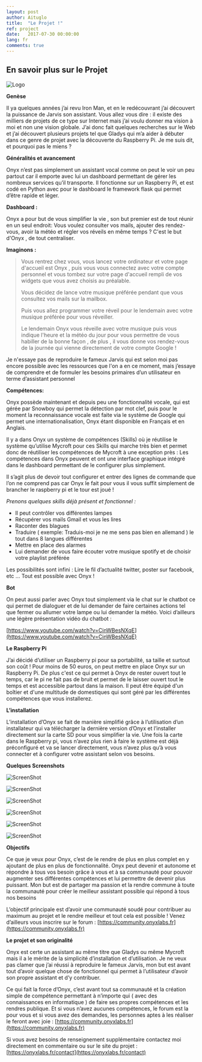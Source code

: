 ```yaml
---
layout: post
author: Aituglo
title:  "Le Projet !"
ref: project
date:   2017-07-30 00:00:00
lang: fr
comments: true
---
```


En savoir plus sur le Projet
----------------------------
![Logo](https://onyxlabs.fr/img/onyx.png)

**Genèse**

Il ya quelques années j’ai revu Iron Man, et en le redécouvrant j’ai découvert la puissance de Jarvis son assistant. Vous allez vous dire : il existe des milliers de projets de ce type sur Internet mais j’ai voulu donner ma vision à moi et non une vision globale.
J’ai donc fait quelques recherches sur le Web et j’ai découvert plusieurs projets tel que Gladys qui m’a aider à débuter dans ce genre de projet avec la découverte du Raspberry Pi.
Je me suis dit, et pourquoi pas le miens ?

**Généralités et avancement**

Onyx n’est pas simplement un assistant vocal comme on peut le voir un peu partout car il emporte avec lui un dashboard permettant de gérer les nombreux services qu’il transporte.
Il fonctionne sur un Raspberry Pi, et est codé en Python avec pour le dashboard le framework flask qui permet d’être rapide et léger.

**Dashboard :**

Onyx a pour but de vous simplifier la vie , son but premier est de tout réunir en un seul endroit:
Vous voulez consulter vos mails, ajouter des rendez-vous, avoir la météo et régler vos réveils en même temps ? C'est le but d'Onyx , de tout centraliser.

**Imaginons :**

> Vous rentrez chez vous, vous lancez votre ordinateur et votre page
> d'accueil est Onyx , puis vous vous connectez avec votre compte
> personnel et vous tombez sur votre page d'accueil rempli de vos
> widgets que vous avez choisis au préalable.
>
> Vous décidez de lance votre musique préférée pendant que vous consultez vos mails sur la
> mailbox.
>
>Puis vous allez programmer votre réveil pour le lendemain
> avec votre musique préférée pour vous réveiller.
>
>Le lendemain Onyx vous réveille avec votre musique puis vous indique l'heure et la météo
>du jour pour vous permettre de vous habiller de la bonne façon , de plus , il vous donne
>vos rendez-vous de la journée qui vienne directement de votre compte Google !

Je n'essaye pas de reproduire le fameux Jarvis qui est selon moi pas encore possible avec les ressources que l'on a en ce moment, mais j’essaye de comprendre et de formuler les besoins primaires d’un utilisateur en terme d’assistant personnel

**Compétences:**

Onyx possède maintenant et depuis peu une fonctionnalité vocale, qui est gérée par Snowboy qui permet la détection par mot clef, puis pour le moment la reconnaissance vocale est faite via le système de Google qui permet une internationalisation, Onyx étant disponible en Français et en Anglais.

Il y a dans Onyx un système de compétences (Skills) où je réutilise le système qu’utilise Mycroft pour ces Skills qui marche très bien et permet donc de réutiliser les compétences de Mycroft à une exception près : Les compétences dans Onyx peuvent et ont une interface graphique intégré dans le dashboard permettant de le configurer plus simplement.

Il s’agit plus de devoir tout configurer et entrer des lignes de commande que l’on ne comprend pas car Onyx le fait pour vous il vous suffit simplement de brancher le raspberry pi et le tour est joué !

*Prenons quelques skills déjà présent et fonctionnel :*

 - Il peut contrôler vos différentes lampes
 - Récupérer vos mails Gmail et vous les lires
 -  Raconter des blagues
 -  Traduire ( exemple: Traduis-moi je ne me sens pas bien en allemand ) le tout dans 8 langues différentes
 -  Mettre en place des alarmes
 -  Lui demander de vous faire écouter votre musique spotify et de choisir votre playlist préférée



Les possibilités sont infini : Lire le fil d’actualité twitter, poster sur facebook, etc …
Tout est possible avec Onyx !

**Bot**

On peut aussi parler avec Onyx tout simplement via le chat sur le chatbot ce qui permet de dialoguer et de lui demander de faire certaines actions tel que fermer ou allumer votre lampe ou lui demander la météo. Voici d’ailleurs une légère présentation vidéo du chatbot :

[https://www.youtube.com/watch?v=CinWBesNXqE](https://www.youtube.com/watch?v=CinWBesNXqE)

**Le Raspberry Pi**

J’ai décidé d’utiliser un Raspberry pi pour sa portabilité, sa taille et surtout son coût ! Pour moins de 50 euros, on peut mettre en place Onyx sur un Raspberry Pi.
De plus c'est ce qui permet à Onyx de rester ouvert tout le temps, car le pi ne fait pas de bruit et permet de le laisser ouvert tout le temps et est accessible partout dans la maison.
Il peut être équipé d'un boîtier et d'une multitude de domestiques qui sont géré par les différentes compétences que vous installerez.

**L’installation**

L’installation d’Onyx se fait de manière simplifié grâce à l’utilisation d’un installateur qui va télécharger la dernière version d’Onyx et l’installer directement sur la carte SD pour vous simplifier la vie.
Une fois la carte dans le Raspberry pi, vous n’avez plus rien à faire le système est déjà préconfiguré et va se lancer directement, vous n’avez plus qu’à vous connecter et à configurer votre assistant selon vos besoins.

**Quelques Screenshots**

![ScreenShot](https://onyxlabs.fr/img/1.png)


![ScreenShot](https://onyxlabs.fr/img/2.png)


![ScreenShot](https://onyxlabs.fr/img/3.png)


![ScreenShot](https://onyxlabs.fr/img/4.png)


![ScreenShot](https://onyxlabs.fr/img/5.png)


![ScreenShot](https://onyxlabs.fr/img/6.png)


**Objectifs**

Ce que je veux pour Onyx, c’est de le rendre de plus en plus complet en y ajoutant de plus en plus de fonctionnalité. Onyx peut devenir et autonome et répondre à tous vos besoin grâce à vous et à sa communauté pour pouvoir augmenter ses différentes compétences et lui permettre de devenir plus puissant.
Mon but est de partager ma passion et la rendre commune à toute la communauté pour créer le meilleur assistant possible qui répond à tous nos besoins

L’objectif principale est d’avoir une communauté soudé pour contribuer au maximum au projet et le rendre meilleur et tout cela est possible !
Venez d’ailleurs vous inscrire sur le forum : [https://community.onyxlabs.fr](https://community.onyxlabs.fr)

**Le projet et son originalité**

Onyx est certe un assistant au même titre que Gladys ou même Mycroft mais il a le mérite de la simplicité d’installation et d’utilisation.
Je ne veux pas clamer que j’ai réussi à reproduire le fameux Jarvis, mon but est avant tout d’avoir quelque chose de fonctionnel qui permet à l’utilisateur d’avoir son propre assistant et d’y contribuer.

Ce qui fait la force d’Onyx, c’est avant tout sa communauté et la création simple de compétence permettant à n’importe qui ( avec des connaissances en informatique ) de faire ses propres compétences et les rendres publique. Et si vous n’avez aucunes compétences, le forum est la pour vous et si vous avez des demandes, les personnes aptes à les réaliser le feront avec joie : [https://community.onyxlabs.fr](https://community.onyxlabs.fr)

Si vous avez besoins de renseignement supplémentaire contactez moi directement en commentaire ou sur le site du projet : [https://onyxlabs.fr/contact](https://onyxlabs.fr/contact)
